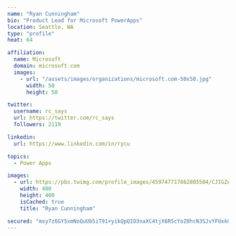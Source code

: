 ```yaml
---
name: "Ryan Cunningham"
bio: "Product Lead for Microsoft PowerApps"
location: Seattle, WA
type: "profile"
heat: 64

affiliation:
  name: Microsoft
  domain: microsoft.com
  images:
    - url: "/assets/images/organizations/microsoft.com-50x50.jpg"
      width: 50
      height: 50

twitter:
  username: rc_says
  url: https://twitter.com/rc_says
  followers: 2119

linkedin:
  url: https://www.linkedin.com/in/rycu

topics:
  - Power Apps

images:
  - url: https://pbs.twimg.com/profile_images/459747717862805504/CJIGZejd_400x400.png
    width: 400
    height: 400
    isCached: true
    title: "Ryan Cunningham"

secured: "msy7z6GY5xmNoQuUb5iT91+yikQpQID3naXC4tjX6RScYoZ0hcN3SJvYFUxkGGElwlYZwHxx0U6ZB6724Du3gtI26KN3mM+mntgvUKLBl4Y1vtiB4NG9Uxf3xAPXizVoapzIsTwpy6BOchdn0L3m+T4hpPxOIzQD+/RVAl+i6uIgVqjVg16OGUQu6OuaG6z3aq0sg+CJW2Kf3O1O4vJjvHFHKbQQSA5p86xVkEzQreQrAsRKJt4kgwhvZyFQXNVeewi1sBLra4ZddvYWijtSmhLqHH65/dq0Jf9L4zrsbN5W/ilDwU5q+CJClwJ7jWt4FdsnuEidcgqVraQE+6wQIS0mhfXIoGpbfU1X3rRT0fI6CR8A57nWycR51zLKfkpA0lPbQhK8+0vLcackrZeasVUBnfAwhqjD7Z68tJtKswg=;Obt5p/yLGIe7jJNdMFXfPA=="
---
```


